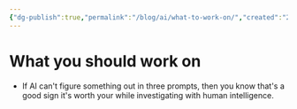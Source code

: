 ```yaml
---
{"dg-publish":true,"permalink":"/blog/ai/what-to-work-on/","created":"2025-08-26T19:45:21.733+01:00","updated":"2025-08-26T19:45:33.705+01:00"}
---
```


# What you should work on
- If AI can't figure something out in three prompts, then you know that's a good sign it's worth your while investigating with human intelligence.
